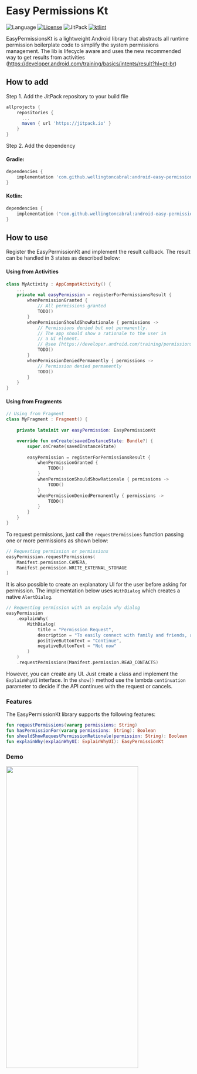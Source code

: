 # Easy Permissions Kt
![Language](https://img.shields.io/github/languages/top/cortinico/kotlin-android-template?color=blue&logo=kotlin) [![License](https://img.shields.io/badge/License-Apache%202.0-blue.svg)](https://github.com/wellingtoncabral/android-easy-permissions-kt/blob/main/LICENSE) ![JitPack](https://jitpack.io/v/wellingtoncabral/android-easy-permissions-kt.svg) [![ktlint](https://img.shields.io/badge/code%20style-%E2%9D%A4-FF4081.svg)](https://ktlint.github.io/)

EasyPermissionsKt is a lightweight Android library that abstracts all runtime permission boilerplate code to simplify the system permissions management.
The lib is lifecycle aware and uses the new recommended way to get results from activities (https://developer.android.com/training/basics/intents/result?hl=pt-br)

## How to add
Step 1. Add the JitPack repository to your build file

```groovy
allprojects {
    repositories {
      ...
      maven { url 'https://jitpack.io' }
    }
}
```

Step 2. Add the dependency

#### Gradle:

```groovy
dependencies {
    implementation 'com.github.wellingtoncabral:android-easy-permissions-kt:<LATEST-VERSION>'
}
```

#### Kotlin:

```kotlin
dependencies {
    implementation ("com.github.wellingtoncabral:android-easy-permissions-kt:$LATEST-VERSION")
}
```

## How to use
Register the EasyPermissionKt and implement the result callback. The result can be handled in 3 states as described below:

#### Using from Activities

```kotlin
class MyActivity : AppCompatActivity() {
    ...
    private val easyPermission = registerForPermissionsResult {
        whenPermissionGranted {
            // All permissions granted
            TODO()
        }
        whenPermissionShouldShowRationale { permissions ->
            // Permissions denied but not permanently.
            // The app should show a rationale to the user in
            // a UI element.
            // @see [https://developer.android.com/training/permissions/requesting#explain]
            TODO()
        }
        whenPermissionDeniedPermanently { permissions ->
            // Permission denied permanently
            TODO()
        }
    }   
}
```

#### Using from Fragments

```kotlin
// Using from Fragment
class MyFragment : Fragment() {
    
    private lateinit var easyPermission: EasyPermissionKt

    override fun onCreate(savedInstanceState: Bundle?) {
        super.onCreate(savedInstanceState)
    
        easyPermission = registerForPermissionsResult {
            whenPermissionGranted {
                TODO()
            }
            whenPermissionShouldShowRationale { permissions ->
                TODO()
            }
            whenPermissionDeniedPermanently { permissions ->
                TODO()
            }
        }
    }
}
```

To request permissions, just call the `requestPermissions` function passing one or more permissions as shown below:

```kotlin
// Requesting permission or permissions
easyPermission.requestPermissions(
    Manifest.permission.CAMERA,
    Manifest.permission.WRITE_EXTERNAL_STORAGE
)
```

It is also possible to create an explanatory UI for the user before asking for permission.
The implementation below uses `WithDialog` which creates a native `AlertDialog`.

```kotlin
// Requesting permission with an explain why dialog
easyPermission
    .explainWhy( 
        WithDialog(
            title = "Permission Request",
            description = "To easily connect with family and friends, allow the app access to your contacts",
            positiveButtonText = "Continue",
            negativeButtonText = "Not now"
        )
    )
    .requestPermissions(Manifest.permission.READ_CONTACTS)
```

However, you can create any UI. Just create a class and implement the `ExplainWhyUI` interface.
In the `show()` method use the lambda `continuation` parameter to decide if the API continues with the request or cancels.

### Features
The EasyPermissionKt library supports the following features:

```kotlin
fun requestPermissions(vararg permissions: String)
fun hasPermissionFor(vararg permissions: String): Boolean
fun shouldShowRequestPermissionRationale(permission: String): Boolean
fun explainWhy(explainWhyUI: ExplainWhyUI): EasyPermissionKt
```

### Demo
<img src="misc/easy_permissions_kt_demo.gif" width="360" height="820">

